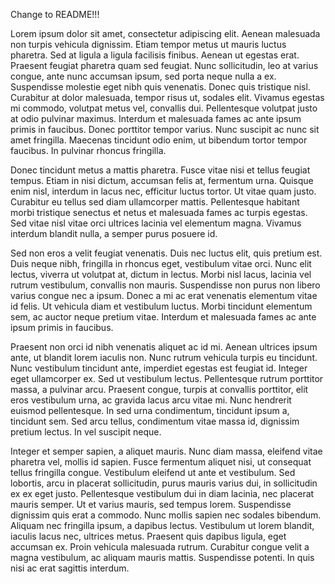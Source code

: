 Change to README!!!

Lorem ipsum dolor sit amet, consectetur adipiscing elit. Aenean malesuada non turpis vehicula dignissim. Etiam tempor metus ut mauris luctus pharetra. Sed at ligula a ligula facilisis finibus. Aenean ut egestas erat. Praesent feugiat pharetra quam sed feugiat. Nunc sollicitudin, leo at varius congue, ante nunc accumsan ipsum, sed porta neque nulla a ex. Suspendisse molestie eget nibh quis venenatis. Donec quis tristique nisl. Curabitur at dolor malesuada, tempor risus ut, sodales elit. Vivamus egestas mi commodo, volutpat metus vel, convallis dui. Pellentesque volutpat justo at odio pulvinar maximus. Interdum et malesuada fames ac ante ipsum primis in faucibus. Donec porttitor tempor varius. Nunc suscipit ac nunc sit amet fringilla. Maecenas tincidunt odio enim, ut bibendum tortor tempor faucibus. In pulvinar rhoncus fringilla.

Donec tincidunt metus a mattis pharetra. Fusce vitae nisi et tellus feugiat tempus. Etiam in nisi dictum, accumsan felis at, fermentum urna. Quisque enim nisl, interdum in lacus nec, efficitur luctus tortor. Ut vitae quam justo. Curabitur eu tellus sed diam ullamcorper mattis. Pellentesque habitant morbi tristique senectus et netus et malesuada fames ac turpis egestas. Sed vitae nisl vitae orci ultrices lacinia vel elementum magna. Vivamus interdum blandit nulla, a semper purus posuere id.

Sed non eros a velit feugiat venenatis. Duis nec luctus elit, quis pretium est. Duis neque nibh, fringilla in rhoncus eget, vestibulum vitae orci. Nunc elit lectus, viverra ut volutpat at, dictum in lectus. Morbi nisl lacus, lacinia vel rutrum vestibulum, convallis non mauris. Suspendisse non purus non libero varius congue nec a ipsum. Donec a mi ac erat venenatis elementum vitae id felis. Ut vehicula diam et vestibulum luctus. Morbi tincidunt elementum sem, ac auctor neque pretium vitae. Interdum et malesuada fames ac ante ipsum primis in faucibus.

Praesent non orci id nibh venenatis aliquet ac id mi. Aenean ultrices ipsum ante, ut blandit lorem iaculis non. Nunc rutrum vehicula turpis eu tincidunt. Nunc vestibulum tincidunt ante, imperdiet egestas est feugiat id. Integer eget ullamcorper ex. Sed ut vestibulum lectus. Pellentesque rutrum porttitor massa, a pulvinar arcu. Praesent congue, turpis at convallis porttitor, elit eros vestibulum urna, ac gravida lacus arcu vitae mi. Nunc hendrerit euismod pellentesque. In sed urna condimentum, tincidunt ipsum a, tincidunt sem. Sed arcu tellus, condimentum vitae massa id, dignissim pretium lectus. In vel suscipit neque.

Integer et semper sapien, a aliquet mauris. Nunc diam massa, eleifend vitae pharetra vel, mollis id sapien. Fusce fermentum aliquet nisi, ut consequat tellus fringilla congue. Vestibulum eleifend ut ante et vestibulum. Sed lobortis, arcu in placerat sollicitudin, purus mauris varius dui, in sollicitudin ex ex eget justo. Pellentesque vestibulum dui in diam lacinia, nec placerat mauris semper. Ut et varius mauris, sed tempus lorem. Suspendisse dignissim quis erat a commodo. Nunc mollis sapien nec sodales bibendum. Aliquam nec fringilla ipsum, a dapibus lectus. Vestibulum ut lorem blandit, iaculis lacus nec, ultrices metus. Praesent quis dapibus ligula, eget accumsan ex. Proin vehicula malesuada rutrum. Curabitur congue velit a magna vestibulum, ac aliquam mauris mattis. Suspendisse potenti. In quis nisi ac erat sagittis interdum.
